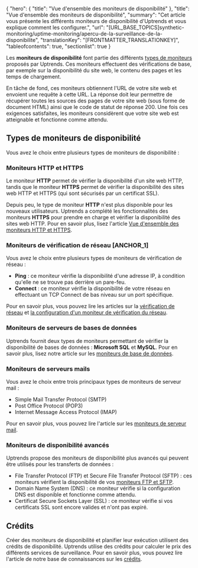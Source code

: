 {
  "hero": {
    "title": "Vue d'ensemble des moniteurs de disponibilité"
  },
  "title": "Vue d'ensemble des moniteurs de disponibilité",
  "summary": "Cet article vous présente les différents moniteurs de disponibilité d'Uptrends et vous explique comment les configurer.",
  "url": "[URL_BASE_TOPICS]synthetic-monitoring/uptime-monitoring/apercu-de-la-surveillance-de-la-disponibilite",
  "translationKey": "[FRONTMATTER_TRANSLATIONKEY]",
  "tableofcontents": true,
  "sectionlist": true
}

Les **moniteurs de disponibilité** font partie des différents [types de moniteurs]([LINK_URL_1]) proposés par Uptrends. Ces moniteurs effectuent des vérifications de base, par exemple sur la disponibilité du site web, le contenu des pages et les temps de chargement.

En tâche de fond, ces moniteurs obtiennent l'URL de votre site web et envoient une requête à cette URL. La réponse doit leur permettre de récupérer toutes les sources des pages de votre site web (sous forme de document HTML) ainsi que le code de statut de réponse 200. Une fois ces exigences satisfaites, les moniteurs considèrent que votre site web est atteignable et fonctionne comme attendu.

## Types de moniteurs de disponibilité

Vous avez le choix entre plusieurs types de moniteurs de disponibilité :

### Moniteurs HTTP et HTTPS

Le moniteur **HTTP** permet de vérifier la disponibilité d'un site web HTTP, tandis que le moniteur **HTTPS** permet de vérifier la disponibilité des sites web HTTP et HTTPS (qui sont sécurisés par un certificat SSL).

Depuis peu, le type de moniteur **HTTP** n'est plus disponible pour les nouveaux utilisateurs. Uptrends a complété les fonctionnalités des moniteurs **HTTPS** pour prendre en charge et vérifier la disponibilité des sites web HTTP. Pour en savoir plus, lisez l'article [Vue d'ensemble des moniteurs HTTP et HTTPS]([LINK_URL_2]).

### Moniteurs de vérification de réseau [ANCHOR_1]

Vous avez le choix entre plusieurs types de moniteurs de vérification de réseau :

- **Ping** : ce moniteur vérifie la disponibilité d'une adresse IP, à condition qu'elle ne se trouve pas derrière un pare-feu.
- **Connect** : ce moniteur vérifie la disponibilité de votre réseau en effectuant un TCP Connect de bas niveau sur un port spécifique.

Pour en savoir plus, vous pouvez lire les articles sur la [vérification de réseau]([LINK_URL_3]) et [la configuration d'un moniteur de vérification du réseau]([LINK_URL_4]).

### Moniteurs de serveurs de bases de données

Uptrends fournit deux types de moniteurs permettant de vérifier la disponibilité de bases de données : **Microsoft SQL** et **MySQL**. Pour en savoir plus, lisez notre article sur les [moniteurs de base de données]([LINK_URL_5]).

### Moniteurs de serveurs mails

Vous avez le choix entre trois principaux types de moniteurs de serveur mail :

- Simple Mail Transfer Protocol (SMTP)
- Post Office Protocol (POP3)
- Internet Message Access Protocol (IMAP)

Pour en savoir plus, vous pouvez lire l'article sur les [moniteurs de serveur mail]([LINK_URL_6]).

### Moniteurs de disponibilité avancés

Uptrends propose des moniteurs de disponibilité plus avancés qui peuvent être utilisés pour les transferts de données :

- File Transfer Protocol (FTP) et Secure File Transfer Protocol (SFTP) : ces moniteurs vérifient la disponibilité de vos [moniteurs FTP et SFTP]([LINK_URL_7]).
- Domain Name System (DNS) : ce moniteur vérifie si la configuration DNS est disponible et fonctionne comme attendu.
- Certificat Secure Sockets Layer (SSL) : ce moniteur vérifie si vos certificats SSL sont encore valides et n'ont pas expiré.

## Crédits

Créer des moniteurs de disponibilité et planifier leur exécution utilisent des crédits de disponibilité. Uptrends utilise des crédits pour calculer le prix des différents services de surveillance. Pour en savoir plus, vous pouvez lire l'article de notre base de connaissances sur les [crédits]([LINK_URL_8]).